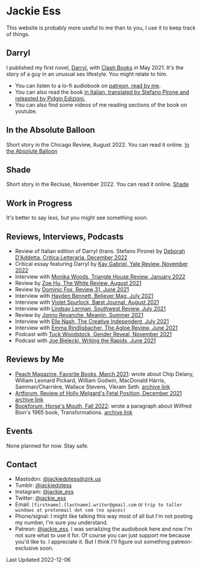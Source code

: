 # Jackie Ess
This website is probably more useful to me than to you, I use it to keep track of things.

## Darryl
I published my first novel, [Darryl](https://bookshop.org/books/darryl/9781944866846), with [Clash Books](https://www.clashbooks.com/) in May 2021. It's the story of a guy in an unusual sex lifestyle. You might relate to him.

- You can listen to a lo-fi audiobook on [patreon, read by me](https://www.patreon.com/jackie_ess).
- You can also read the book [in Italian, translated by Stefano Pirone and releasted by Pidgin Edizioni.](https://www.pidgin.it/prodotto/darryl/)
- You can also find some videos of me reading sections of the book on youtube.

## In the Absolute Balloon
Short story in the Chicago Review, August 2022. You can read it online. [In the Absolute Balloon](https://www.chicagoreview.org/in-the-absolute-balloon/)

## Shade
Short story in the Recluse, November 2022. You can read it online. [Shade](https://www.poetryproject.org/publications/the-recluse/issue-20/jackie-ess)

## Work in Progress
It's better to say less, but you might see something soon.

## Reviews, Interviews, Podcasts
- Review of Italian edition of Darryl (trans. Stefano Pirone) by [Deborah D'Addetta, Critica Letteraria, December 2022](https://www.criticaletteraria.org/2022/12/darryl-jackie-ess-pidgin-edizioni-libro.html)
- Critical essay featuring Darryl by [Kay Gabriel, Yale Review, November 2022](https://yalereview.org/article/gabriel-nevada-trans-realism)
- Interview with [Monika Woods, Triangle House Review, January 2022](https://www.triangle.house/jackie-ess-interview)
- Review by [Zoe Hu, The White Review, August 2021](https://www.thewhitereview.org/reviews/an-ecstasy-of-shame/)
- Review by [Dominic Fox, Review 31, June 2021](http://review31.co.uk/article/view/777/a-pair-of-ragged-claws) 
- Interview with [Hayden Bennett, Believer Mag, July 2021](https://believermag.com/logger/an-interview-with-jackie-ess/)
- Interview with [Violet Spurlock, Bæst Journal, August 2021](https://www.baestjournal.com/violet-spurlock-jackie-ess)
- Interview with [Lindsay Lerman, Southwest Review, July 2021](http://southwestreview.com/one-has-to-take-care-in-handling-fire-a-conversation-with-jackie-ess/)
- Review by [Jonno Revanche, Meanjin, Summer 2021](https://meanjin.com.au/review/not-waiting-but-wanting/)
- Interview with [Elle Nash, The Creative Independent, July 2021](https://thecreativeindependent.com/people/writer-jackie-ess-on-making-work-that-doesnt-fit-neatly-into-categories/)
- Interview with [Emma Rindlisbacher, The Agloe Review, June 2021](https://agloereview.substack.com/p/jackie-ess)
- Podcast with [Tuck Woodstock, Gender Reveal, November 2021](https://gender.libsyn.com/episode-104-jackie-ess)
- Podcast with [Joe Bielecki, Writing the Rapids, June 2021](http://www.noisemakerjoe.com/wtr/2021/6/30/getting-darryled-with-jackie-ess)

## Reviews by Me
- [Peach Magazine, Favorite Books, March 2021](https://www.peachmgzn.com/post/jackie-esss-favorite-books): wrote about Chip Delany, William Leonard Pickard, William Godwin, MacDonald Harris, Samman/Charrière, Wallace Stevens, Vikram Seth. [archive link](https://web.archive.org/web/20221228053310/https://www.peachmgzn.com/post/jackie-esss-favorite-books)
- [Artforum, Review of Holly Melgard's Fetal Position, December 2021](https://www.artforum.com/print/202110/jackie-ess-on-holly-melgard-s-fetal-position-87249) [archive link](https://web.archive.org/web/20211202005222/https://www.artforum.com/print/202110/jackie-ess-on-holly-melgard-s-fetal-position-87249)
- [Bookforum, Horse's Mouth, Fall 2022](https://www.bookforum.com/print/2903/for-book-recommendations-we-went-straight-to-the-source-and-asked-twelve-writers-what-they-re-reading-now-25059): wrote a paragraph about Wilfred Bion's 1965 book, Transformations. [archive link](https://web.archive.org/web/20220906153851/https://www.bookforum.com/print/2903/for-book-recommendations-we-went-straight-to-the-source-and-asked-twelve-writers-what-they-re-reading-now-25059)

## Events
None planned for now. Stay safe.

## Contact
- Mastodon: [@jackiedotess@zirk.us](https://zirk.us/@jackiedotess)
- Tumblr: [@jackiedotess](https://jackiedotess.tumblr.com/)
- Instagram: [@jackie_ess](https://www.instagram.com/jackie_ess/)
- Twitter: [@jackie_ess](https://www.twitter.com/jackie_ess)
- Email: `[firstname].[lastname].writer@gmail.com` or `trip to taller windows at protonmail dot com (no spaces)`
- Phone/signal: I might like talking this way most of all but I'm not posting my number, I'm sure you understand.
- Patreon: [@jackie_ess](https://www.patreon.com/jackie_ess). I was serializing the audiobook here and now I'm not sure what to use it for. Of course you can just support me because you'd like to. I appreciate it. But I think I'll figure out something patreon-exclusive soon.

Last Updated 2022-12-06

